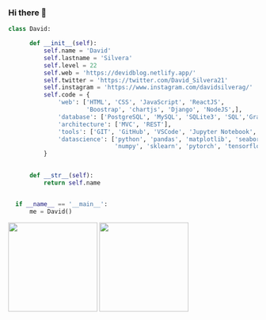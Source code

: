 ### Hi there 👋
```python
class David:

      def __init__(self):
          self.name = 'David'
          self.lastname = 'Silvera'
          self.level = 22
          self.web = 'https://devidblog.netlify.app/'
          self.twitter = 'https://twitter.com/David_Silvera21'
          self.instagram = 'https://www.instagram.com/davidsilverag/'
          self.code = {
              'web': ['HTML', 'CSS', 'JavaScript', 'ReactJS',
                      'Boostrap', 'chartjs', 'Django', 'NodeJS',],
              'database': ['PostgreSQL', 'MySQL', 'SQLite3', 'SQL','GraphQL'],
              'architecture': ['MVC', 'REST'],
              'tools': ['GIT', 'GitHub', 'VSCode', 'Jupyter Notebook', 'anaconda'],
              'datascience': ['python', 'pandas', 'matplotlib', 'seaborn',
                              'numpy', 'sklearn', 'pytorch', 'tensorflow']
          }
          

      def __str__(self):
          return self.name


  if __name__ == '__main__':
      me = David()
```

<p>
  <img height="180em" src="https://github-readme-stats.vercel.app/api?username=DavidSilveraGabriel&show_icons=true&hide_border=true&&count_private=true&include_all_commits=true" />
  <img height="180em" src="https://github-readme-stats.vercel.app/api/top-langs/?username=DavidSilveraGabriel&show_icons=true&hide_border=true&layout=compact&langs_count=8"/>
</p>
